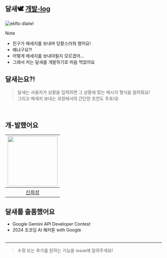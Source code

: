 ## 달새🕊 [개발-log](https://velog.io/@huise0ng/%EC%83%81%ED%99%A9%EB%A7%8C%EB%84%A3%EC%96%B4%EB%A9%94%EC%8B%9C%EC%A7%80%EB%8A%94%EB%82%B4%EA%B0%80%EC%A0%81%EC%96%B4%EC%A4%84%EA%B2%8C)
![ekfto dlalwl](https://github.com/user-attachments/assets/fb303229-3ddf-4a35-8be1-ea09d5d93eab)


> [!NOTE]
> - 친구가 메세지를 보내며 당황스러워 했어요!
> - 왜냐구요?!
> - 어떻게 메세지를 보내야될지 모르겠어...
> - 그래서 저는 달새를 개발하기로 마음 먹었어요

## 달새는요?!
> 달새는 사용자가 상황을 입력하면 그 상황에 맞는 메시지 형식을 알려줘요! <br>
> 그리고 메세지 보내는 과정에서의 간단한 조언도 주죠!😲

<br>

## 개-발했어요
|<img src="https://avatars.githubusercontent.com/u/128358820?v=4" width="160">|
|:-:|
|[신희성](https://github.com/huise0ng)|


## 달새를 출품했어요
- Google Gemini API Developer Contest <br>
- 2024 조코딩 AI 해커톤 with Google
<br><br>

---
> 수정 또는 추가를 원하는 기능을 issue에 알려주세요!
